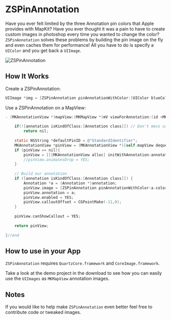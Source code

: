 ZSPinAnnotation
=============

Have you ever felt limited by the three Annotation pin colors that Apple provides with MapKit? Have you ever thought it was a pain to have to create custom images in photoshop every time you wanted to change the color?  `ZSPinAnnotation` solves these problems by building the pin image on the fly and even caches them for performance!  All you have to do is specify a `UIColor` and you get back a `UIImage`.

![ZSPinAnnotation](http://f.cl.ly/items/223W1a0d0s3m3S0h3K37/Screen%20Shot%202011-12-06%20at%203.59.23%20PM.png "ZSPinAnnotation")

How It Works
---

Create a ZSPinAnnotation:

```objective-c
UIImage *img = [ZSPinAnnotation pinAnnotationWithColor:[UIColor blueColor]];
```

Use a ZSPinAnnotation on a MapView:

```objective-c
- (MKAnnotationView *)mapView:(MKMapView *)mV viewForAnnotation:(id <MKAnnotation>)annotation {
	
	if(![annotation isKindOfClass:[Annotation class]]) // Don't mess user location
        return nil;
	
	static NSString *defaultPinID = @"StandardIdentifier";
	MKAnnotationView *pinView = (MKAnnotationView *)[self.mapView dequeueReusableAnnotationViewWithIdentifier:defaultPinID];
	if (pinView == nil){
		pinView = [[[MKAnnotationView alloc] initWithAnnotation:annotation reuseIdentifier:defaultPinID] autorelease];
		//pinView.animatesDrop = YES;
	}
	
	// Build our annotation
	if ([annotation isKindOfClass:[Annotation class]]) {
		Annotation *a = (Annotation *)annotation;
		pinView.image = [ZSPinAnnotation pinAnnotationWithColor:a.color];// ZSPinAnnotation Being Used
		pinView.annotation = a;
		pinView.enabled = YES;
		pinView.calloutOffset = CGPointMake(-11,0);
	}
	
	pinView.canShowCallout = YES;
	
	return pinView;
	
}//end
```

How to use in your App
---
`ZSPinAnnotation` requires `QuartzCore.framework` and `CoreImage.framework`.

Take a look at the demo project in the download to see how you can easily use the `UIImages` as `MKMapView` annotation images.

Notes
---

If you would like to help make `ZSPinAnnotation` even better feel free to contribute code or tweaked images.